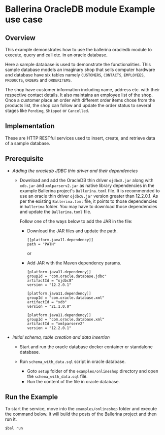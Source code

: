 # Ballerina OracleDB module Example use case

## Overview 
This example demonstrates how to use the ballerina oracledb module to execute, query and call etc. in an oracle database. 

Here a sample database is used to demonstrate the functionalities. This sample database models an imaginary shop that sells
computer hardware and database have six tables namely `CUSTOMERS`, `CONTACTS`, `EMPLOYEES`, `PRODUCTS`, `ORDERS` and `ORDERITEMS`.

The shop have customer information including name, address etc. with their respective contact details. It also maintains an employee list
of the shop. Once a customer place an order with different order items chose from the products list, the shop can follow and update 
the order status to several stages like `Pending`, `Shipped` or `Cancelled`.

## Implementation

These are HTTP RESTful services used to insert, create, and retrieve data of a sample database.

## Prerequisite

* *Adding the oracledb JDBC thin driver and their dependencies*

    * Download and add the OracleDB thin driver `ojdbc8.jar` along with `xdb.jar` and `xmlparserv2.jar` as native 
      library dependencies in the example Ballerina project's `Ballerina.toml` file. It is recommended to use an oracle 
      thin driver `ojdbc8.jar` version greater than 12.2.0.1. As per the existing `Ballerina.toml` file, it points to 
      those dependencies in `ballerina` folder. You may have to download those dependencies and update the `Ballerina.toml`
      file.
      
      Follow one of the ways below to add the JAR in the file: 
      
      * Download the JAR files and update the path.
        ```
        [[platform.java11.dependency]]
        path = "PATH"
        ```
        or
        
      * Add JAR with the Maven dependency params.
        ```
        [platform.java11.dependency]]
        groupId = "com.oracle.database.jdbc"
        artifactId = "ojdbc8"
        version = "12.2.0.1"
  
        [platform.java11.dependency]]
        groupId = "com.oracle.database.xml"
        artifactId = "xdb"
        version = "21.1.0.0"
  
        [platform.java11.dependency]]
        groupId = "com.oracle.database.xml"
        artifactId = "xmlparserv2"
        version = "12.2.0.1"
        ```

* *Initial schema, table creation and data insertion*

    * Start and run the oracle database docker container or standalone database.
      
    * Run `schema_with_data.sql` script in oracle database.
        * Goto `setup` folder of the `examples/onlineshop` directory and open the `schema_with_data.sql` file.
        * Run the content of the file in oracle database. 
    
## Run the Example
To start the service, move into the `examples/onlineshop` folder and execute the command below.
It will build the posts of the Ballerina project and then run it.

```
$bal run
```
